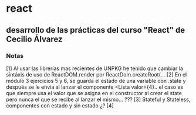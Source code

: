 # react
## desarrollo de las prácticas del curso "React" de Cecilio Álvarez
### Notas

[1] Al usar las librerías mas recientes de UNPKG he tenido que cambiar la sintáxis de uso de ReactDOM.render por ReactDom.createRoot(...
[2] En el módulo 3 ejercicios 5 y 6, se guarda el estado de una variable con .state y después se le envía al lanzar el componente <Lista valor={4}.. 
    el caso es que siempre usa el valor que se asigna en el constructor al crear el state pero nunca el que se recibe al lanzar el mismo... ???
[3] Stateful y Stateless, componentes con estado y sin estado ¿?
[4]
